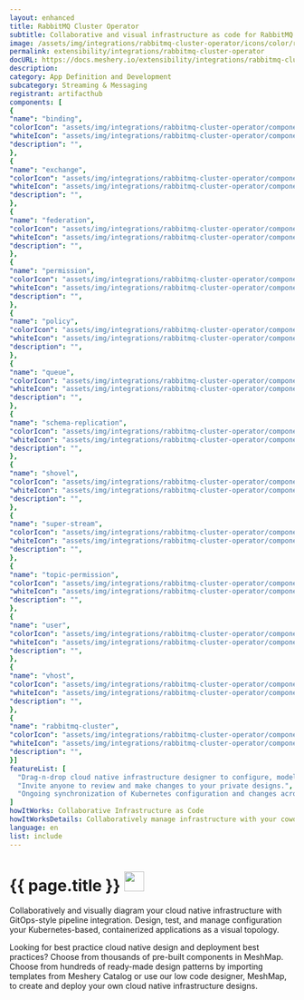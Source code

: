 ```yaml
---
layout: enhanced
title: RabbitMQ Cluster Operator
subtitle: Collaborative and visual infrastructure as code for RabbitMQ Cluster Operator
image: /assets/img/integrations/rabbitmq-cluster-operator/icons/color/rabbitmq-cluster-operator-color.svg
permalink: extensibility/integrations/rabbitmq-cluster-operator
docURL: https://docs.meshery.io/extensibility/integrations/rabbitmq-cluster-operator
description: 
category: App Definition and Development
subcategory: Streaming & Messaging
registrant: artifacthub
components: [
{
"name": "binding",
"colorIcon": "assets/img/integrations/rabbitmq-cluster-operator/components/binding/icons/color/binding-color.svg",
"whiteIcon": "assets/img/integrations/rabbitmq-cluster-operator/components/binding/icons/white/binding-white.svg",
"description": "",
},
{
"name": "exchange",
"colorIcon": "assets/img/integrations/rabbitmq-cluster-operator/components/exchange/icons/color/exchange-color.svg",
"whiteIcon": "assets/img/integrations/rabbitmq-cluster-operator/components/exchange/icons/white/exchange-white.svg",
"description": "",
},
{
"name": "federation",
"colorIcon": "assets/img/integrations/rabbitmq-cluster-operator/components/federation/icons/color/federation-color.svg",
"whiteIcon": "assets/img/integrations/rabbitmq-cluster-operator/components/federation/icons/white/federation-white.svg",
"description": "",
},
{
"name": "permission",
"colorIcon": "assets/img/integrations/rabbitmq-cluster-operator/components/permission/icons/color/permission-color.svg",
"whiteIcon": "assets/img/integrations/rabbitmq-cluster-operator/components/permission/icons/white/permission-white.svg",
"description": "",
},
{
"name": "policy",
"colorIcon": "assets/img/integrations/rabbitmq-cluster-operator/components/policy/icons/color/policy-color.svg",
"whiteIcon": "assets/img/integrations/rabbitmq-cluster-operator/components/policy/icons/white/policy-white.svg",
"description": "",
},
{
"name": "queue",
"colorIcon": "assets/img/integrations/rabbitmq-cluster-operator/components/queue/icons/color/queue-color.svg",
"whiteIcon": "assets/img/integrations/rabbitmq-cluster-operator/components/queue/icons/white/queue-white.svg",
"description": "",
},
{
"name": "schema-replication",
"colorIcon": "assets/img/integrations/rabbitmq-cluster-operator/components/schema-replication/icons/color/schema-replication-color.svg",
"whiteIcon": "assets/img/integrations/rabbitmq-cluster-operator/components/schema-replication/icons/white/schema-replication-white.svg",
"description": "",
},
{
"name": "shovel",
"colorIcon": "assets/img/integrations/rabbitmq-cluster-operator/components/shovel/icons/color/shovel-color.svg",
"whiteIcon": "assets/img/integrations/rabbitmq-cluster-operator/components/shovel/icons/white/shovel-white.svg",
"description": "",
},
{
"name": "super-stream",
"colorIcon": "assets/img/integrations/rabbitmq-cluster-operator/components/super-stream/icons/color/super-stream-color.svg",
"whiteIcon": "assets/img/integrations/rabbitmq-cluster-operator/components/super-stream/icons/white/super-stream-white.svg",
"description": "",
},
{
"name": "topic-permission",
"colorIcon": "assets/img/integrations/rabbitmq-cluster-operator/components/topic-permission/icons/color/topic-permission-color.svg",
"whiteIcon": "assets/img/integrations/rabbitmq-cluster-operator/components/topic-permission/icons/white/topic-permission-white.svg",
"description": "",
},
{
"name": "user",
"colorIcon": "assets/img/integrations/rabbitmq-cluster-operator/components/user/icons/color/user-color.svg",
"whiteIcon": "assets/img/integrations/rabbitmq-cluster-operator/components/user/icons/white/user-white.svg",
"description": "",
},
{
"name": "vhost",
"colorIcon": "assets/img/integrations/rabbitmq-cluster-operator/components/vhost/icons/color/vhost-color.svg",
"whiteIcon": "assets/img/integrations/rabbitmq-cluster-operator/components/vhost/icons/white/vhost-white.svg",
"description": "",
},
{
"name": "rabbitmq-cluster",
"colorIcon": "assets/img/integrations/rabbitmq-cluster-operator/components/rabbitmq-cluster/icons/color/rabbitmq-cluster-color.svg",
"whiteIcon": "assets/img/integrations/rabbitmq-cluster-operator/components/rabbitmq-cluster/icons/white/rabbitmq-cluster-white.svg",
"description": "",
}]
featureList: [
  "Drag-n-drop cloud native infrastructure designer to configure, model, and deploy your workloads.",
  "Invite anyone to review and make changes to your private designs.",
  "Ongoing synchronization of Kubernetes configuration and changes across any number of clusters."
]
howItWorks: Collaborative Infrastructure as Code
howItWorksDetails: Collaboratively manage infrastructure with your coworkers synchronously sharing the same designs.
language: en
list: include
---
```

<h1>{{ page.title }} <img src="{{ page.image }}" style="width: 35px; height: 35px;" /></h1>

<p>

</p>
<p>
    Collaboratively and visually diagram your cloud native infrastructure with GitOps-style pipeline integration. Design, test, and manage configuration your Kubernetes-based, containerized applications as a visual topology.
</p>
<p>
    Looking for best practice cloud native design and deployment best practices? Choose from thousands of pre-built components in MeshMap. Choose from hundreds of ready-made design patterns by importing templates from Meshery Catalog or use our low code designer, MeshMap, to create and deploy your own cloud native infrastructure designs.
</p>
